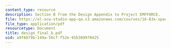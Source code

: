 ```yaml
---
content_type: resource
description: Section B from the Design Appendix to Project EMFFORCE.
file: https://ol-ocw-studio-app-qa.s3.amazonaws.com/courses/16-83x-space-systems-engineering-spring-2002-spring-2003/a9f8879b149a56cff52e91b309970425_design_final_b.pdf
file_type: application/pdf
resourcetype: Document
title: design_final_b.pdf
uid: a9f8879b-149a-56cf-f52e-91b309970425
---
```

